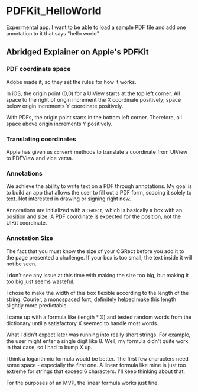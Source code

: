 # PDFKit_HelloWorld
Experimental app. I want to be able to load a sample PDF file and add one annotation to it that says "hello world"

## Abridged Explainer on Apple's PDFKit

### PDF coordinate space

Adobe made it, so they set the rules for how it works.

In iOS, the origin point (0,0) for a UIView starts at the top left corner. All space to the right of origin increment the X coordinate positively; space below origin increments Y coordinate positively.

With PDFs, the origin point starts in the bottom left corner. Therefore, all space above origin increments Y positively.

### Translating coordinates

Apple has given us `convert` methods to translate a coordinate from UIView to PDFView and vice versa.

### Annotations

We achieve the ability to write text on a PDF through annotations. My goal is to build an app that allows the user to fill out a PDF form, scoping it solely to text. Not interested in drawing or signing right now.

Annotations are initialized with a `CGRect`, which is basically a box with an position and size. A PDF coordinate is expected for the position, not the UIKit coordinate.


### Annotation Size

The fact that you must know the size of your CGRect before you add it to the page presented a challenge. If your box is too small, the text inside it will not be seen.

I don't see any issue at this time with making the size too big, but making it too big just seems wasteful.

I chose to make the width of this box flexible according to the length of the string. Courier, a monospaced font, definitely helped make this length slightly more predictable.

I came up with a formula like (length * X) and tested random words from the dictionary until a satisfactory X seemed to handle most words.

What I didn't expect later was running into really short strings. For example, the user might enter a single digit like 8. Well, my formula didn't quite work in that case, so I had to bump X up.

I think a logarithmic formula would be better. The first few characters need some space - especially the first one. A linear formula like mine is just too extreme for strings that exceed 6 characters. I'll keep thinking about that.

For the purposes of an MVP, the linear formula works just fine.
